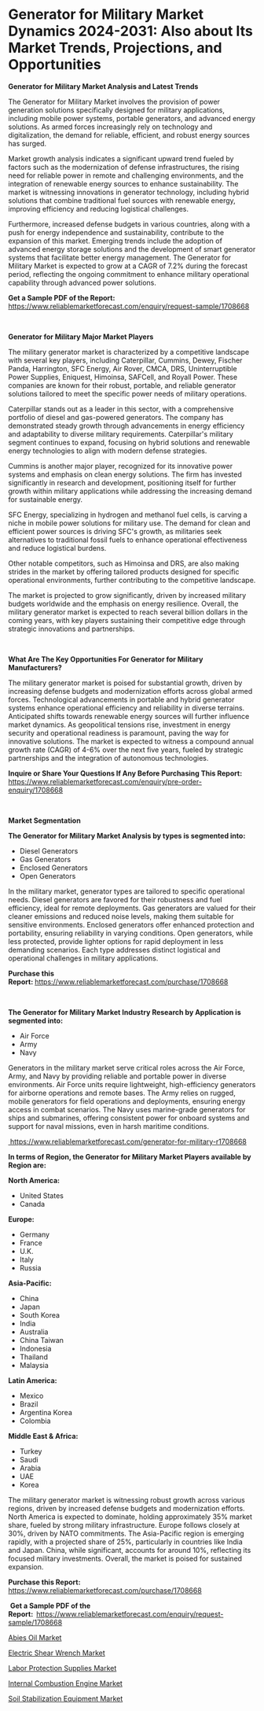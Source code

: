 <p><h1>Generator for Military Market Dynamics 2024-2031: Also about Its Market Trends, Projections, and Opportunities</h1></p><p><strong>Generator for Military Market Analysis and Latest Trends</strong></p>
<p><p>The Generator for Military Market involves the provision of power generation solutions specifically designed for military applications, including mobile power systems, portable generators, and advanced energy solutions. As armed forces increasingly rely on technology and digitalization, the demand for reliable, efficient, and robust energy sources has surged. </p><p>Market growth analysis indicates a significant upward trend fueled by factors such as the modernization of defense infrastructures, the rising need for reliable power in remote and challenging environments, and the integration of renewable energy sources to enhance sustainability. The market is witnessing innovations in generator technology, including hybrid solutions that combine traditional fuel sources with renewable energy, improving efficiency and reducing logistical challenges.</p><p>Furthermore, increased defense budgets in various countries, along with a push for energy independence and sustainability, contribute to the expansion of this market. Emerging trends include the adoption of advanced energy storage solutions and the development of smart generator systems that facilitate better energy management. The Generator for Military Market is expected to grow at a CAGR of 7.2% during the forecast period, reflecting the ongoing commitment to enhance military operational capability through advanced power solutions.</p></p>
<p><strong>Get a Sample PDF of the Report:&nbsp;</strong> <a href="https://www.reliablemarketforecast.com/enquiry/request-sample/1708668?utm_campaign=1141&utm_medium=2&utm_source=Github&utm_content=ia&utm_term=21102024&utm_id=generator-for-military">https://www.reliablemarketforecast.com/enquiry/request-sample/1708668</a></p>
<p>&nbsp;</p>
<p><strong>Generator for Military Major Market Players</strong></p>
<p><p>The military generator market is characterized by a competitive landscape with several key players, including Caterpillar, Cummins, Dewey, Fischer Panda, Harrington, SFC Energy, Air Rover, CMCA, DRS, Uninterruptible Power Supplies, Eniquest, Himoinsa, SAFCell, and Royall Power. These companies are known for their robust, portable, and reliable generator solutions tailored to meet the specific power needs of military operations.</p><p>Caterpillar stands out as a leader in this sector, with a comprehensive portfolio of diesel and gas-powered generators. The company has demonstrated steady growth through advancements in energy efficiency and adaptability to diverse military requirements. Caterpillar's military segment continues to expand, focusing on hybrid solutions and renewable energy technologies to align with modern defense strategies.</p><p>Cummins is another major player, recognized for its innovative power systems and emphasis on clean energy solutions. The firm has invested significantly in research and development, positioning itself for further growth within military applications while addressing the increasing demand for sustainable energy.</p><p>SFC Energy, specializing in hydrogen and methanol fuel cells, is carving a niche in mobile power solutions for military use. The demand for clean and efficient power sources is driving SFC's growth, as militaries seek alternatives to traditional fossil fuels to enhance operational effectiveness and reduce logistical burdens.</p><p>Other notable competitors, such as Himoinsa and DRS, are also making strides in the market by offering tailored products designed for specific operational environments, further contributing to the competitive landscape.</p><p>The market is projected to grow significantly, driven by increased military budgets worldwide and the emphasis on energy resilience. Overall, the military generator market is expected to reach several billion dollars in the coming years, with key players sustaining their competitive edge through strategic innovations and partnerships.</p></p>
<p>&nbsp;</p>
<p><strong>What Are The Key Opportunities For Generator for Military Manufacturers?</strong></p>
<p><p>The military generator market is poised for substantial growth, driven by increasing defense budgets and modernization efforts across global armed forces. Technological advancements in portable and hybrid generator systems enhance operational efficiency and reliability in diverse terrains. Anticipated shifts towards renewable energy sources will further influence market dynamics. As geopolitical tensions rise, investment in energy security and operational readiness is paramount, paving the way for innovative solutions. The market is expected to witness a compound annual growth rate (CAGR) of 4-6% over the next five years, fueled by strategic partnerships and the integration of autonomous technologies.</p></p>
<p><strong>Inquire or Share Your Questions If Any Before Purchasing This Report:</strong> <a href="https://www.reliablemarketforecast.com/enquiry/pre-order-enquiry/1708668?utm_campaign=1141&utm_medium=2&utm_source=Github&utm_content=ia&utm_term=21102024&utm_id=generator-for-military">https://www.reliablemarketforecast.com/enquiry/pre-order-enquiry/1708668</a></p>
<p>&nbsp;</p>
<p><strong>Market Segmentation</strong></p>
<p><strong>The Generator for Military Market Analysis by types is segmented into:</strong></p>
<p><ul><li>Diesel Generators</li><li>Gas Generators</li><li>Enclosed Generators</li><li>Open Generators</li></ul></p>
<p><p>In the military market, generator types are tailored to specific operational needs. Diesel generators are favored for their robustness and fuel efficiency, ideal for remote deployments. Gas generators are valued for their cleaner emissions and reduced noise levels, making them suitable for sensitive environments. Enclosed generators offer enhanced protection and portability, ensuring reliability in varying conditions. Open generators, while less protected, provide lighter options for rapid deployment in less demanding scenarios. Each type addresses distinct logistical and operational challenges in military applications.</p></p>
<p><strong>Purchase this Report:&nbsp;</strong><a href="https://www.reliablemarketforecast.com/purchase/1708668?utm_campaign=1141&utm_medium=2&utm_source=Github&utm_content=ia&utm_term=21102024&utm_id=generator-for-military">https://www.reliablemarketforecast.com/purchase/1708668</a></p>
<p>&nbsp;</p>
<p><strong>The Generator for Military Market Industry Research by Application is segmented into:</strong></p>
<p><ul><li>Air Force</li><li>Army</li><li>Navy</li></ul></p>
<p><p>Generators in the military market serve critical roles across the Air Force, Army, and Navy by providing reliable and portable power in diverse environments. Air Force units require lightweight, high-efficiency generators for airborne operations and remote bases. The Army relies on rugged, mobile generators for field operations and deployments, ensuring energy access in combat scenarios. The Navy uses marine-grade generators for ships and submarines, offering consistent power for onboard systems and support for naval missions, even in harsh maritime conditions.</p></p>
<p><a href="https://www.reliablemarketforecast.com/generator-for-military-r1708668?utm_campaign=1141&utm_medium=2&utm_source=Github&utm_content=ia&utm_term=21102024&utm_id=generator-for-military">&nbsp;https://www.reliablemarketforecast.com/generator-for-military-r1708668</a></p>
<p><strong>In terms of Region, the Generator for Military Market Players available by Region are:</strong></p>
<p>
    <p> <strong> North America: </strong>
        <ul>
            <li>United States</li>
            <li>Canada</li>
        </ul>
        </p> 
    <p> <strong> Europe: </strong>
        <ul>
            <li>Germany</li>
            <li>France</li>
            <li>U.K.</li>
            <li>Italy</li>
            <li>Russia</li>
        </ul>
        </p> 
    <p> <strong> Asia-Pacific: </strong>
        <ul>
            <li>China</li>
            <li>Japan</li>
            <li>South Korea</li>
            <li>India</li>
            <li>Australia</li>
            <li>China Taiwan</li>
            <li>Indonesia</li>
            <li>Thailand</li>
            <li>Malaysia</li>
        </ul>
        </p> 
    <p> <strong> Latin America: </strong>
        <ul>
            <li>Mexico</li>
            <li>Brazil</li>
            <li>Argentina Korea</li>
            <li>Colombia</li>
        </ul>
        </p> 
    <p> <strong> Middle East & Africa: </strong>
        <ul>
            <li>Turkey</li>
            <li>Saudi</li>
            <li>Arabia</li>
            <li>UAE</li>
            <li>Korea</li>
        </ul>
    </p>
    </p>
<p><p>The military generator market is witnessing robust growth across various regions, driven by increased defense budgets and modernization efforts. North America is expected to dominate, holding approximately 35% market share, fueled by strong military infrastructure. Europe follows closely at 30%, driven by NATO commitments. The Asia-Pacific region is emerging rapidly, with a projected share of 25%, particularly in countries like India and Japan. China, while significant, accounts for around 10%, reflecting its focused military investments. Overall, the market is poised for sustained expansion.</p></p>
<p><strong>Purchase this Report: </strong><a href="https://www.reliablemarketforecast.com/purchase/1708668?utm_campaign=1141&utm_medium=2&utm_source=Github&utm_content=ia&utm_term=21102024&utm_id=generator-for-military">https://www.reliablemarketforecast.com/purchase/1708668</a></p>
<p>&nbsp;<strong>Get a Sample PDF of the Report:&nbsp;&nbsp;</strong><a href="https://www.reliablemarketforecast.com/enquiry/request-sample/1708668?utm_campaign=1141&utm_medium=2&utm_source=Github&utm_content=ia&utm_term=21102024&utm_id=generator-for-military">https://www.reliablemarketforecast.com/enquiry/request-sample/1708668</a></p>
<p><strong></strong></p>
<p><p><a href="https://www.linkedin.com/pulse/abies-oil-spectrum-usage-patterns-sector-evolution-2024-2031-rpddc?utm_campaign=1141&utm_medium=2&utm_source=Github&utm_content=ia&utm_term=21102024&utm_id=generator-for-military">Abies Oil Market</a></p><p><a href="https://issuu.com/reportprime-2/docs/electric-shear-wrench-market-size-2_cd9bb0bd2ce76d?utm_campaign=1141&utm_medium=2&utm_source=Github&utm_content=ia&utm_term=21102024&utm_id=generator-for-military">Electric Shear Wrench Market</a></p><p><a href="https://www.linkedin.com/pulse/labor-protection-supplies-market-shifts-strategic-analysis-ayu4c?utm_campaign=1141&utm_medium=2&utm_source=Github&utm_content=ia&utm_term=21102024&utm_id=generator-for-military">Labor Protection Supplies Market</a></p><p><a href="https://github.com/siennagx1ahafter/Market-Research-Report-List-1/blob/main/internal-combustion-engine-market.md?utm_campaign=1141&utm_medium=2&utm_source=Github&utm_content=ia&utm_term=21102024&utm_id=generator-for-military">Internal Combustion Engine Market</a></p><p><a href="https://github.com/cairotmbrowne3cq/Market-Research-Report-List-1/blob/main/soil-stabilization-equipment-market.md?utm_campaign=1141&utm_medium=2&utm_source=Github&utm_content=ia&utm_term=21102024&utm_id=generator-for-military">Soil Stabilization Equipment Market</a></p></p>